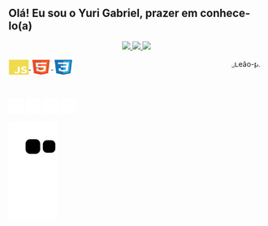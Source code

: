 ## Olá! Eu sou o Yuri Gabriel, prazer em conhece-lo(a)

<div align="center">
  <a href="https://github.com/Yurixgabriel">
  <img  width="50%" src="https://github-readme-stats.vercel.app/api?username=Yurixgabriel&show_icons=true&theme=prussian&hide_border=true&include_all_commits=true&count_private=true"/>

  <img width="36%" src="https://github-readme-stats.vercel.app/api/top-langs/?username=Yurixgabriel&theme=prussian&hide_border=true&include_all_commits=true&count_private=true"/>
  
  <img height="135em" src="http://github-readme-streak-stats.herokuapp.com?user=Yurixgabriel&theme=prussian&hide_border=true&date_format=j%2Fn%5B%2FY%5D&include_all_commits=true&count_private=true"/>
</div>
  
<div style="display: inline_block"><br>
  <img align="center" alt="Rafa-Js" height="30" width="40" src="https://raw.githubusercontent.com/devicons/devicon/master/icons/javascript/javascript-plain.svg">
  
  <img align="center" alt="Rafa-HTML" height="30" width="40" src="https://raw.githubusercontent.com/devicons/devicon/master/icons/html5/html5-original.svg">
  
  <img align="center" alt="Rafa-CSS" height="30" width="40" src="https://raw.githubusercontent.com/devicons/devicon/master/icons/css3/css3-original.svg">
  
  <img align="right" alt="Leão-pic" height="150" style="border-radius:50px;" src="https://user-images.githubusercontent.com/90194848/145071321-42186dc8-3628-47a0-b13b-e6f2ed957133.gif">
</div>

  ##
 
<div style="display: inline_block"><br> 
  <a href="https://www.youtube.com/channel/UCCqaB5XTuFWvU25wqSvGhlg" target="_blank"><img src="/img/youtube.png" height="30" target="_blank"></a>          <a href="https://instagram.com/next.nl.level" target="_blank"><img src="/img/instagram.png" height="30" target="_blank"></a>          <a href = "mailto:next.suporte.leve@gmail.com"><img src="/img/gmail.png" height="30" target="_blank"></a>          <a href="https://www.linkedin.com/in/yurixgabriel" target="_blank"><img src="/img/linkedin.png" height="30" target="_blank"></a> 
 
  ![Snake animation](https://github.com/rafaballerini/rafaballerini/blob/output/github-contribution-grid-snake.svg)
</div>
